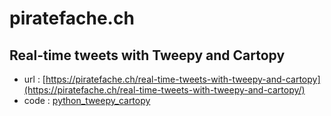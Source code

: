 # piratefache.ch

## Real-time tweets with Tweepy and Cartopy
- url : [https://piratefache.ch/real-time-tweets-with-tweepy-and-cartopy](https://piratefache.ch/real-time-tweets-with-tweepy-and-cartopy/)
- code : [python_tweepy_cartopy](https://github.com/MichaelCaraccio/piratefache.ch/tree/master/python_tweepy_cartopy)
